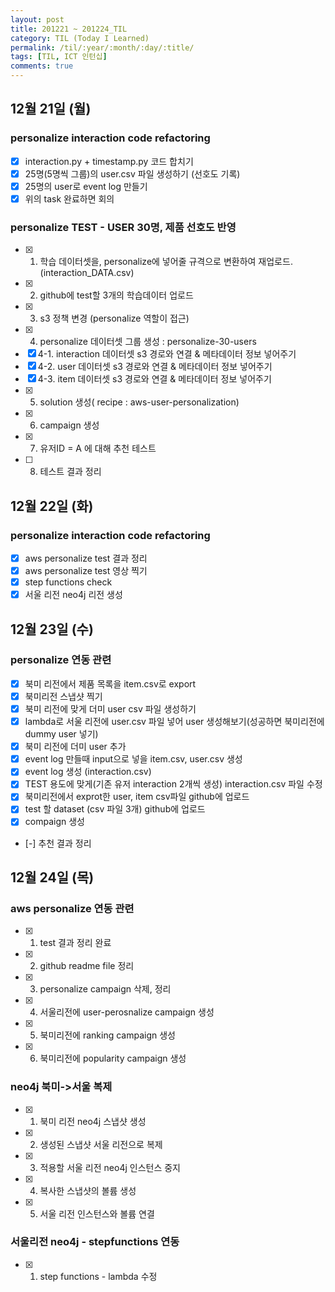 ```yaml
---
layout: post
title: 201221 ~ 201224_TIL
category: TIL (Today I Learned)
permalink: /til/:year/:month/:day/:title/
tags: [TIL, ICT 인턴십]
comments: true
---
```

## 12월 21일 (월)
### personalize interaction code refactoring
- [x] interaction.py + timestamp.py 코드 합치기
- [x] 25명(5명씩 그룹)의 user.csv 파일 생성하기 (선호도 기록)
- [x] 25명의 user로 event log 만들기
- [x] 위의 task 완료하면 회의

### personalize TEST  - USER 30명, 제품 선호도 반영
- [x] 1. 학습 데이터셋을, personalize에 넣어줄 규격으로 변환하여 재업로드. (interaction_DATA.csv)
- [x] 2. github에 test할 3개의 학습데이터 업로드
- [x] 3. s3 정책 변경 (personalize 역할이 접근)
- [x] 4. personalize 데이터셋 그룹 생성 : personalize-30-users
- [x] 4-1. interaction 데이터셋 s3 경로와 연결 & 메타데이터 정보 넣어주기
- [x] 4-2. user 데이터셋 s3 경로와 연결 & 메타데이터 정보 넣어주기
- [x] 4-3. item 데이터셋 s3 경로와 연결 & 메타데이터 정보 넣어주기
- [x] 5. solution 생성( recipe : aws-user-personalization)
- [x] 6. campaign 생성
- [x] 7. 유저ID = A 에 대해 추천 테스트
- [ ] 8. 테스트 결과 정리

## 12월 22일 (화)
### personalize interaction code refactoring
- [x] aws personalize test 결과 정리
- [X] aws personalize test 영상 찍기
- [x] step functions check
- [x] 서울 리전 neo4j 리전 생성

## 12월 23일 (수)
### personalize 연동 관련
- [x] 북미 리전에서 제품 목록을 item.csv로 export
- [x] 북미리전 스냅샷 찍기
- [x] 북미 리전에 맞게 더미 user csv 파일 생성하기
- [x] lambda로 서울 리전에 user.csv 파일 넣어 user 생성해보기(성공하면 북미리전에 dummy user 넣기)
- [x] 북미 리전에 더미 user 추가
- [x] event log 만들때 input으로 넣을 item.csv, user.csv  생성
- [x] event log 생성 (interaction.csv)
- [x] TEST 용도에 맞게(기존 유저 interaction 2개씩 생성) interaction.csv 파일 수정
- [x] 북미리전에서 exprot한 user, item csv파일 github에 업로드
- [x] test 할 dataset (csv 파일 3개) github에 업로드
- [x] compaign 생성
- [-] 추천 결과 정리

## 12월 24일 (목)
### aws personalize 연동 관련
- [x] 1. test 결과 정리 완료
- [x] 2. github readme file 정리
- [x] 3. personalize campaign 삭제, 정리
- [x] 4. 서울리전에 user-perosnalize campaign 생성
- [x] 5. 북미리전에 ranking campaign 생성
- [x] 6. 북미리전에 popularity campaign 생성

### neo4j 북미->서울 복제
- [x] 1. 북미 리전 neo4j 스냅샷 생성
- [x] 2. 생성된 스냅샷 서울 리전으로 복제
- [x] 3. 적용할 서울 리전 neo4j 인스턴스 중지
- [x] 4. 복사한 스냅샷의 볼륨 생성
- [x] 5. 서울 리전 인스턴스와 볼륨 연결

### 서울리전 neo4j - stepfunctions 연동
- [x] 1. step functions - lambda 수정
